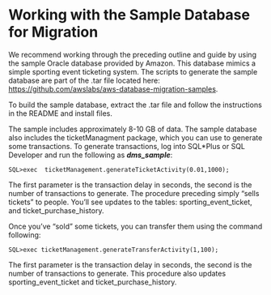 # Working with the Sample Database for Migration<a name="CHAP_On-PremOracle2Aurora.Appendix.SampleDatabase"></a>

We recommend working through the preceding outline and guide by using the sample Oracle database provided by Amazon\. This database mimics a simple sporting event ticketing system\. The scripts to generate the sample database are part of the \.tar file located here: [https://github\.com/awslabs/aws\-database\-migration\-samples](https://github.com/awslabs/aws-database-migration-samples)\.

To build the sample database, extract the \.tar file and follow the instructions in the README and install files\.

The sample includes approximately 8\-10 GB of data\. The sample database also includes the ticketManagment package, which you can use to generate some transactions\. To generate transactions, log into SQL\*Plus or SQL Developer and run the following as ***dms\_sample***:

```
SQL>exec  ticketManagement.generateTicketActivity(0.01,1000);
```

The first parameter is the transaction delay in seconds, the second is the number of transactions to generate\. The procedure preceding simply “sells tickets” to people\. You’ll see updates to the tables: sporting\_event\_ticket, and ticket\_purchase\_history\.

Once you’ve “sold” some tickets, you can transfer them using the command following:

```
SQL>exec ticketManagement.generateTransferActivity(1,100);
```

The first parameter is the transaction delay in seconds, the second is the number of transactions to generate\. This procedure also updates sporting\_event\_ticket and ticket\_purchase\_history\.